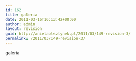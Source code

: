 ```yaml
---
id: 162
title: galeria
date: 2011-03-16T16:13:42+00:00
author: admin
layout: revision
guid: http://anielaolsztynek.pl/2011/03/149-revision-3/
permalink: /2011/03/149-revision-3/
---
```

galeria